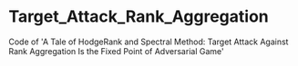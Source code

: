 # Target_Attack_Rank_Aggregation
Code of 'A Tale of HodgeRank and Spectral Method: Target Attack Against Rank Aggregation Is the Fixed Point of Adversarial Game'
